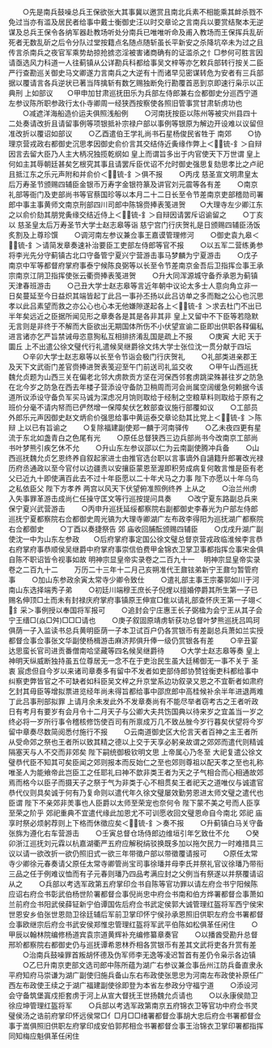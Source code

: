 <!-- { "loadSidebar": true } -->
　　○先是南兵鼓噪总兵王保欲张大其事冀以邀赏且南北兵素不相能乘其衅杀戮不免过当亦有滥及居民者给事中戴士衡御史汪以时交章论之言南兵以要赏结聚本无逆谋及总兵王保令各纳军器赴教场听处分南兵已唯唯听命及甫入教场而王保挥兵乱斫死者无数乱斫之后令分队过堂按籍点名随点随斩虽长平新安之杀降坑卒未为过之且传言杀南兵之夜官军乘势劫掠抢掳恣淫被害诸商确有的证滥杀之忄□参何可胜言因请亟选风力科道一人往蓟镇从公详勘兵科都给事吴文梓等亦乞敕兵部转行按关二臣严行查勘巡关御史马文卿遂力言南兵之大逆有十而诸早见密谋转危为安者有三兵部据以覆请言各兵逆状已著当阵擒斩有数乞赐独断免行勘覆首恶到京即速行枭示以正典刑  上如部议　　○甲申加甘肃巡抚田乐为兵部左侍郎兼右佥都御史分巡西宁道左参议陈所职参政行太仆寺卿周一经狭西按察使各照旧管事赏甘肃斩虏功也
　　○减遮洋海船造价运夫俱照浅船例
　　○河南抚按臣以陈州等被灾州县四十二处奏请改折且请留事例等项银抵补宗禄户部以事例等银原为解边开设难以议留但准改折以覆诏如部议
　　○乙酉遣伯王学礼尚书石星杨俊民省牲于  南郊
　　○协理京营戎政右都御史沉思孝因御史俞价言其交结侍近夤缘作弊上＜锍-釒＞自辩因言去留大臣乃人主大柄况独揽乾纲如  皇上而谓旨多出于内官使天下万世谓  皇上何如主其辱朝廷甚矣乞根究其事且请罢斥臣优诏不允时御史强思复劾思孝比之卢祀且抵江东之乐元声附和并俞价＜锍-釒＞俱不报
　　○丙戌  慈圣宣文明肃皇太后万寿圣节颁赐四辅臣金银币万寿字金银符篆及讲官刘元震等各有差
　　○南京礼部等衙门及吏部尚书等官蔡国珍等以本月二十二日长至令节差南京吏部稽勋司署郎中事主事黄师文南京刑部四川司郎中陈锦赍捧表笺进贺　　○大理寺左少卿江东之以俞价劾其朋党夤缘交结近侍上＜锍-釒＞自辩因请罢斥诏谕留之
　　○丁亥以  慈圣皇太后万寿圣节大学士赵志皋等诣  慈宁宫门行庆贺礼是日颁赐四辅臣汤饭炙割及上尊珍馔
　　○调河南左参议兼佥事王嘉谟管理修河
　　○御史袁九皋＜锍-釒＞请简发章奏速补治要臣工吏部左侍郎等官不报
　　○以五军二营练勇参将李光先分守蓟镇古北口守备管宁夏兴宁营游击事马梦麟为宁夏游击
　　○戊子南京中军等都督府掌府事泰宁候陈良弼等以长至令节差南京金吾后卫指挥佥事王承宗南京江阴卫指挥使张云衢赍捧表笺进贺
　　○升大同浑源城守备乔承恩为蓟镇天津春班游击
　　○己丑大学士赵志皋等言近年朝中议论太多士人意向角立非一日矣蔓延至今日益炽其端皆起丁此吕一事孙丕扬以此吕访单之多而黜之公心也沉思孝以此吕素望而救之亦公心也心本无他嫌隙遂起各上＜锍-釒＞求去杜门不出已半年矣远近之臣据所闻见形之章奏各是其是各非其非  皇上又留中不下臣等若隐默无言则是非终于不解而大臣欲出无期国体所伤不小伏望宣谕二臣即出供职各释偏私进言诸亦乞严旨禁诫毋恣意狥私互相排挤淆乱国是疏上不报
　　○庚寅  大祀  天于  圜丘  上不出遣公徐文璧代行礼遣候吴继爵徐文炜大学士张位沈一贯分献于四坛
　　○辛卯大学士赵志皋等以长至令节诣会极门行庆贺礼
　　○礼部类进亲郡王及天下文武衙门差官赍捧进贺表笺迎至午门前送司礼监交收
　　○甲午山西巡抚魏允贞题为山西三关在偏老北邻大虏款贡方坚在河保西邻套虏跳梁殊甚往岁之防急在北今岁之防急在西去年楼子营添设守备防卫稍周而河会尚属空阔缓急何赖据今该道所议添设守备负军买马诚为深虑况月饷则取给于经制之空粮草料则取给于原有之班价分毫不请内帑而已俨然增一保障矣伏乞敕部查议施行部覆如议
　　○工部员外郎乐元声因御史赵文炳俞价强思给事中黄运泰交章论劾其比党上＜锍-釒＞陈辩  上以已有旨谕之
　　○复除福建副使郑一麟于河南驿传
　　○乙未夜四更有星流于东北如盏青白之色尾有光
　　○原任总督狭西三边兵部尚书今改南京工部尚书叶梦熊引疾乞休不允
　　○升山东左参议邵以仁为云南副使腾冲兵备
　　○山西巡抚魏允贞乞恩终养自叙起家进士由推官选台职以言事谪外自讁籍升郎署改光禄历府丞通政以至今官付以边疆责以安攘臣蒙恩至渥即积劳成病复何敢言惟是臣有老父已近九十即使满百此去不过十年臣愿以二十年犬马之力事  陛下亦愿以十年乌鸟之私依臣父  陛下方孝养  两宫以风天下伏望俯准照例终养  上从之
　　○治兰州虏入失事罪革游击成尚仁任操守匡文等行巡按提问具奏
　　○改宁夏东路副总兵来保宁夏兴武营游击
　　○丙申升巡抚延绥都察院右副都御史李春光为户部左侍郎巡抚宁夏都察院右佥都御史周光镐为大理寺卿湖广左布政李得阳为巡抚湖广都察院右佥都御史
　　○丁酉以奏捷祭告  郊  庙收回脯酝颁赐四辅臣
　　○戊戌升湖广副使沈一中为山东左参政　　○后府掌府事定国公徐文璧总督京营戎政临淮候李言恭右府掌府事恭顺侯吴继爵中府掌府事崇信伯费甲金锦衣卫掌卫事都指挥佥事宋金俱自陈不职诏皆令视事如故
明神宗显皇帝实录卷之二百九十一
　明神宗显皇帝实录卷之二百九十二
　　万历二十三年十二月己亥朔准代王鼐铉弟新宁王鼐匀暂管府事
　　○加山东参政余寅太常寺少卿令致仕
　　○遣礼部主事王宗蓁郭如川于河南山东选择端秀子弟
　　○初廷川端穆王庶长子倪煋以擅婚停爵其所生第一子已赐名伸顶□土而未有封禄庆府掌府事镇原王伸宣□隹以请礼部查怀庆王第一子翊＜釒采＞事例授以奉国将军报可
　　○追封会宁庄惠王长子弼楹为会宁王从其子会宁王缙□(焱□舛)□□□请也
　　○庚子叙固原靖虏斩获功总督叶梦熊巡抚吕鸣珂俱荫一子入监读书总兵黄明臣荫一子本卫试百户仍各赏银币有差副总兵萧如兰实授都督佥事佥事张文华副使杨楫游击麻济邦俱升俸一级仍赏银各有差
　　○辛丑宴达思蛮长官司进贡番僧南哈坚藏等四名候吴继爵待
　　○大学士赵志皋等奏  皇上神明天纵威断独持虽五位尊居无一念不在于吏治民生虽大廷稀御无一事不关于  圣衷  宸虑但自今岁以来诸司章奏多有留中不发者如吏部侍郎协赞铨衡吏科都给事中纠察吏弊皆官之不可缺者如科臣吴文梓之升京堂系边功叙录又恩之不宜靳者如肃府乞封其毋臣等增拟票进览经年尚未得旨都给事中邵庶郎中高桂候补余半年进退两难丁此吕事刑部拟罪  上请月余未发此外不发章奏尚有不能尽举者窃考古之王者听政日有考月有要岁有会月令十二月天子与公卿大夫共饬国典以待来岁之宜盖当一岁之终必将一岁所行事令稽核修饬使百司有所禀成万几不致丛脞今岁行暮矣伏望将今岁留中章奏尽数简阅悉付施行不报
　　○云南道御史区大伦言天者百神之主王者所从受命郊之祭也王者所以致其精之德以上交于天享必躬亲故谓之郊郊而遣代则精诚隔塞天与人不交而非郊矣  陛下嗣统御极钦明文思  上帝属心乃冬至  大祀复遣公徐文璧恭代臣不知其可矣臣闻之郊则报本而反始仁之至也郊则尊祖以配天孝之至也礼称唯圣人为能飨帝此岂臣工之任耶礼曰神不歆非类王者为天之子气相合而心相通故郊焉而格今以臣子而摄天子之祭于气为非类于心不相贯矣王者祀天之道唯仪与诚遣官恭代仪则具矣诚于何有乃复命则以遣代年久徐文璧屡效勤劳恩进太师文璧之遣代也臣谓  陛下不亲郊非羙事也人臣爵以太师至荣宠也奈何令  陛下蒙不美之号而人臣享至荣之阶乎  郊祀重典不宜遣代缘此加恩尤不可训愿收回文璧恩命自今南北  郊祀  庙享时祭必烦躬荐则上下格而休徵应矣＜锍-釒＞奏不报
　　○升蓟镇白马关守备张旆为遵化右车营游击
　　○壬寅总督仓场侍郎边维垣引年乞致仕不允
　　○癸卯浙江巡抚刘元霖以杭嘉湖衢严五府应解税绢驳换既多加以拖欠民力一时难措具三议以请一欲改折一欲仍照旧式一欲三年带徵户部以带徵覆请报可
　　○原任太常寺少卿徐元春奏请父原任太常寺卿管尚宝司事徐璠并母李氏并祭礼官议徐璠乃带衔三品之任于例难议恤而有子元春则璠乃四品考满应封之父例当有祭遂以并祭覆请诏从之
　　○兵部以考选军政第五府掌印佥书自陈等官功罪以请左府佥书宁阳候陈应诏右府佥书彰武伯杨世阶署都督佥事倪尚忠中府佥书南和伯方烨署都督佥事萧如兰前府佥书阳武侯薛钲新宁伯谭国佐后府佥书武定侯郭大诚管理红盔将军西宁侯宋世恩安乡伯张世恩勋卫徐廷辅后军前卫掌印怀宁侯孙承恩照旧供职左府佥书署都督佥事欧继宗后府佥书武安侯郑惟忠管理红盔将军武平伯陈如松俱革任闲住
　　○甲辰以翰林院编修杨道宾袁宗道黄辉补充编修纂章奏官
　　○以播酋受勘升总督邢玠都察院右都御史仍与巡抚谭希恩林乔相各赏银币有差其文武将吏各升赏有差
　　○治南兵鼓噪罪首叛胡怀德及伪军师李无逸等凌迟暂首有差仍令枭示各边镇
　　○乙巳升南京吏部文选司郎中陈所蕴为湖广右参议兼佥事岳州江防兵备直隶永平府知府马崇谦为湖广副使归施兵备山东右布政使张思忠为河南左布政使补原任广西左布政使王续之于湖广福建副使徐即登为本省左参政分守福宁道
　　○添设河会守备筑堡寘戍拒套虏于河上从宣大督抚王世扬魏允贞请也
　　○以永康侯勋卫徐应坤管理红盔将军
　　○兵部以考选军政第南京五府锦衣卫等官功中府佥书灵璧侯汤之诰前府掌印怀远侯常□亻□月□□绪署都督佥事胡大忠后府佥书署都督佥事于嵩俱照旧供职左府掌印成安伯郭邦相佥书署都督佥事王治锦衣卫掌印署都指挥同知梅应魁俱革任闲住
